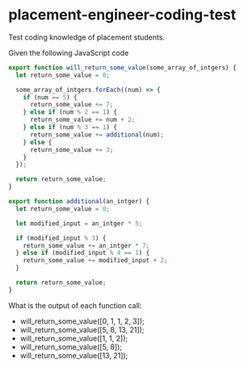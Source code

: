 # placement-engineer-coding-test
Test coding knowledge of placement students.

Given the following JavaScript code


```js
export function will_return_some_value(some_array_of_intgers) {
  let return_some_value = 0;

  some_array_of_intgers.forEach((num) => {
    if (num == 5) {
      return_some_value += 7;
    } else if (num % 2 == 1) {
      return_some_value += num + 2;
    } else if (num % 3 == 1) {
      return_some_value += additional(num);
    } else {
      return_some_value += 3;
    }
  });

  return return_some_value;
}

export function additional(an_intger) {
  let return_some_value = 0;

  let modified_input = an_intger * 5;

  if (modified_input % 3) {
    return_some_value += an_intger * 7;
  } else if (modified_input % 4 == 1) {
    return_some_value += modified_input + 2;
  }

  return return_some_value;
}
```

What is the output of each function call: 
- will_return_some_value([0, 1, 1, 2, 3]);
- will_return_some_value([5, 8, 13, 21]);
- will_return_some_value([1, 1, 2]);
- will_return_some_value([5, 8]);
- will_return_some_value([13, 21]);
